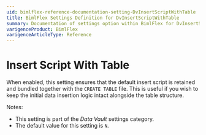 ```yaml
---
uid: bimlflex-reference-documentation-setting-DvInsertScriptWithTable
title: BimlFlex Settings Definition for DvInsertScriptWithTable
summary: Documentation of settings option within BimlFlex for DvInsertScriptWithTable
varigenceProduct: BimlFlex
varigenceArticleType: Reference
---
```


# Insert Script With Table

When enabled, this setting ensures that the default insert script is retained and bundled together with the `CREATE TABLE` file. This is useful if you wish to keep the initial data insertion logic intact alongside the table structure.

Notes:

* This setting is part of the *Data Vault* settings category.
* The default value for this setting is `N`.